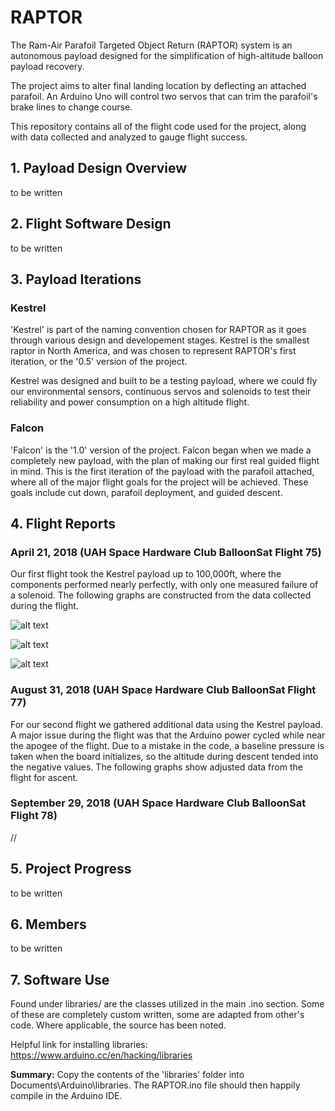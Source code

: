# RAPTOR

The Ram-Air Parafoil Targeted Object Return (RAPTOR) system is an autonomous payload designed for the simplification of high-altitude balloon payload recovery.

The project aims to alter final landing location by deflecting an attached parafoil. An Arduino Uno will control two servos that can trim the parafoil's brake lines to change course.  

This repository contains all of the flight code used for the project, along with data collected and analyzed to gauge flight success.

## 1. Payload Design Overview

to be written

## 2. Flight Software Design

to be written

## 3. Payload Iterations

### **Kestrel**

'Kestrel' is part of the naming convention chosen for RAPTOR as it goes through various design and developement stages. Kestrel is the smallest raptor in North America, and was chosen to represent RAPTOR's first iteration, or the '0.5' version of the project.

Kestrel was designed and built to be a testing payload, where we could fly our environmental sensors, continuous servos and solenoids to test their reliability and power consumption on a high altitude flight.

### **Falcon**

'Falcon' is the '1.0' version of the project. Falcon began when we made a completely new payload, with the plan of making our first real guided flight in mind. This is the first iteration of the payload with the parafoil attached, where all of the major flight goals for the project will be achieved. These goals include cut down, parafoil deployment, and guided descent.

## 4. Flight Reports

### **April 21, 2018** (UAH Space Hardware Club BalloonSat Flight 75)

Our first flight took the Kestrel payload up to 100,000ft, where the components performed nearly perfectly, with only one measured failure of a solenoid. The following graphs are constructed from the data collected during the flight.

![alt text](https://lh3.googleusercontent.com/yJp7Rl4tlh0OgynnB0pwqxiqb4GSry8reSSILUXDwRd5CED4hvreXAOTxB36PlfS6nvmWq1V5MiOyp7Bis8rF3g8JE0Oqanw4t9SUEjYtItWJUzEscm9GlXeQy7c87zzbjJ_WzJdIuUwWjhM93PkIns-0FYcOpU8xDzCH6Ze0wD2_3bIjE-ypP3AcKUHbIJy4IUB86maOxbvp_ImD1bnjD6u1Gk7OkCzfXJR9hdCCMFqlngcm56nwWZbPGF4-TE0t63B0GotCJmi-IbmLTaqOmXq_UMarg7PiEs0iMEoNK_E3CIcfkmG6do2ifHMahkhrlXl-hDUADyxodFllPnLSKQCDogX26wtK_2kbTWECWZgkv6bbQi-hTY4Z7aDev4EhqDO0LPZ4bpZMD6goSjPPxSNEnR5Et_jjw9HPDWlF-xWUBQAuQz-VHXZf1wwIPo4YJ-hfvKorc5dKjW8jGdo93sgWYhCdh1y8_lIsHr_W2Ll5liXtCqrEy8m_VX4kIWQMELzsu1o07mh7myIgIqpDSEzJ60L7k321RNn8hDGWb2Y82E0vZ5qvwWa8ZqKYH6OXC4CJ-Vjt-3qjoJtlSXHhQlk1cRW6SRVriCUeESZMsNHbSpocSI1EeN2J4-sQ-jB=w640-h480-no "Pressure vs Time, with Solenoid Failure Markings")

![alt text]( https://lh3.googleusercontent.com/o0mIxF9JpTCW6p4-lqHFurN032vhSwak0O-0916o6F6O7LAnJ_aOQhJlaf2M4cd4pFyrAL5t6rdUJKfMR4ZkQsk-fCoIFAWFzNFy1YEiZ4ywFi4ZQsuEcB9D1KTloZXDjF0vYvFdRT8I6whbH9eXGDMrW1pF8fU-ode9iUjT89ON-45uyWiq1O6yWPkVVu-d5cUqWAT0grQv5DsArr3dlqi4KNMW4X2lQBzKB5s9GIfAufiF1Di9rTAAF0E3c74gfjZwB-d6Ytg9FaDoTxDn2MhPcVrfUKBEtZKRTLo8erD8Vgq89sy1f4834WoS8XgF5q_Wi7MSM2GpKTmqX_B2gydXwuPWlM3H_2TrWNvwGbhPs-MXHr6mVQXRII_N9rgdHwJk_Zw4FyJ0VciDm9MFl3ktjZEayzCG4I1Irl8m6_wDF_QWiISo4ycMos6EsyfTj1rtdBza8v9ezVyRnK6vijcEkrmjineadoEkculacf6ZdSMiAklYv6Ft1EMe6fH91DpYTu-vJQEyVPyUjGvEnvXAZhmuQV4eM_kY-27H0Y-Ny4zwNg4yrA3Hd2eUDqEm4s_CRX5Cdk5N-sFd7zbHQK70AVQ9KG8g7XHPbRM0v_tN7a6QpNNvVbvWWc_uqCJJ=w640-h480-no "Pressure vs Time, with Solenoid Failure Markings")

![alt text](https://lh3.googleusercontent.com/yJp7Rl4tlh0OgynnB0pwqxiqb4GSry8reSSILUXDwRd5CED4hvreXAOTxB36PlfS6nvmWq1V5MiOyp7Bis8rF3g8JE0Oqanw4t9SUEjYtItWJUzEscm9GlXeQy7c87zzbjJ_WzJdIuUwWjhM93PkIns-0FYcOpU8xDzCH6Ze0wD2_3bIjE-ypP3AcKUHbIJy4IUB86maOxbvp_ImD1bnjD6u1Gk7OkCzfXJR9hdCCMFqlngcm56nwWZbPGF4-TE0t63B0GotCJmi-IbmLTaqOmXq_UMarg7PiEs0iMEoNK_E3CIcfkmG6do2ifHMahkhrlXl-hDUADyxodFllPnLSKQCDogX26wtK_2kbTWECWZgkv6bbQi-hTY4Z7aDev4EhqDO0LPZ4bpZMD6goSjPPxSNEnR5Et_jjw9HPDWlF-xWUBQAuQz-VHXZf1wwIPo4YJ-hfvKorc5dKjW8jGdo93sgWYhCdh1y8_lIsHr_W2Ll5liXtCqrEy8m_VX4kIWQMELzsu1o07mh7myIgIqpDSEzJ60L7k321RNn8hDGWb2Y82E0vZ5qvwWa8ZqKYH6OXC4CJ-Vjt-3qjoJtlSXHhQlk1cRW6SRVriCUeESZMsNHbSpocSI1EeN2J4-sQ-jB=w640-h480-no "Pressure vs Time, with Solenoid Failure Markings")



### **August 31, 2018** (UAH Space Hardware Club BalloonSat Flight 77)

For our second flight we gathered additional data using the Kestrel payload. A major issue during the flight was that the Arduino power cycled while near the apogee of the flight. Due to a mistake in the code, a baseline pressure is taken when the board initializes, so the altitude during descent tended into the negative values. The following graphs show adjusted data from the flight for ascent.


### **September 29, 2018** (UAH Space Hardware Club BalloonSat Flight 78)

//

## 5. Project Progress

to be written

## 6. Members

to be written

## 7. Software Use

Found under libraries/ are the classes utilized in the main .ino section. Some of these are completely custom written, some are adapted from other's code. Where applicable, the source has been noted.

Helpful link for installing libraries: <https://www.arduino.cc/en/hacking/libraries>

**Summary:**
Copy the contents of the 'libraries' folder into Documents\Arduino\libraries.
The RAPTOR.ino file should then happily compile in the Arduino IDE.